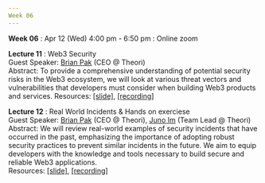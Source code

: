 ```yaml
---
Week 06
---
```


<b>Week 06</b>
: Apr 12 (Wed) 4:00 pm - 6:50 pm
  : Online zoom

<b>Lecture 11</b>
: Web3 Security<br>
  Guest Speaker: <a href="/kaist2023/speaker/#Brian Pak">Brian Pak</a> (CEO @ Theori)<br>
  Abstract: To provide a comprehensive understanding of potential security risks in the Web3 ecosystem, we will look at various threat vectors and vulnerabilities that developers must consider when building Web3 products and services. 
  Resources: <a href="/kaist2023/assets/files/Web3@KAIST-Lecture11_12.pdf" target="_blank">[slide]</a>, <a href="https://youtu.be/dVNMQwp9e6I" target="_blank">[recording]</a><br>

<b>Lecture 12</b>
: Real World Incidents & Hands on exerciese<br>
  Guest Speaker: <a href="/kaist2023/speaker/#Brian Pak">Brian Pak</a> (CEO @ Theori), <a href="/kaist/speaker/#Juno Im">Juno Im</a> (Team Lead @ Theori)<br>
  Abstract: We will review real-world examples of security incidents that have occurred in the past, emphasizing the importance of adopting robust security practices to prevent similar incidents in the future. We aim to equip developers with the knowledge and tools necessary to build secure and reliable Web3 applications.   
  Resources: <a href="/kaist2023/assets/files/Web3@KAIST-Lecture11_12.pdf" target="_blank">[slide]</a>, <a href="https://youtu.be/tDzQBLf6abo" target="_blank">[recording]</a><br>
